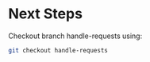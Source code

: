 Next Steps
======================================

Checkout branch handle-requests using:

```bash
git checkout handle-requests
```


